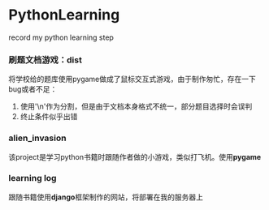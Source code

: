# PythonLearning
record my python learning step

### 刷题文档游戏：dist

将学校给的题库使用pygame做成了鼠标交互式游戏，由于制作匆忙，存在一下bug或者不足：

1. 使用'\n'作为分割，但是由于文档本身格式不统一，部分题目选择时会误判
2. 终止条件似乎出错

### alien_invasion

该project是学习python书籍时跟随作者做的小游戏，类似打飞机。使用**pygame**

### learning log

跟随书籍使用**django**框架制作的网站，将部署在我的服务器上
